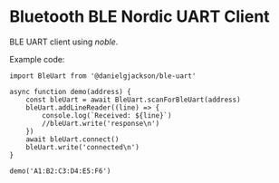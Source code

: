 # Bluetooth BLE Nordic UART Client

BLE UART client using *noble*.

Example code:

```
import BleUart from '@danielgjackson/ble-uart'

async function demo(address) {
    const bleUart = await BleUart.scanForBleUart(address)
    bleUart.addLineReader((line) => {
        console.log(`Received: ${line}`)
        //bleUart.write('response\n')
    })
    await bleUart.connect()
    bleUart.write('connected\n')
}

demo('A1:B2:C3:D4:E5:F6')
```
